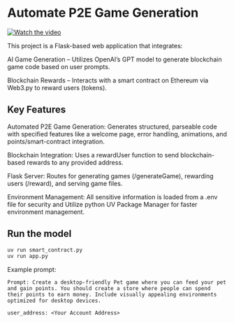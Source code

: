 # Automate P2E Game Generation

[![Watch the video](https://img.youtube.com/vi/C8SXq7PjnDk/0.jpg)](https://www.youtube.com/watch?v=C8SXq7PjnDk)

This project is a Flask-based web application that integrates:

AI Game Generation – Utilizes OpenAI’s GPT model to generate blockchain game code based on user prompts.

Blockchain Rewards – Interacts with a smart contract on Ethereum via Web3.py to reward users (tokens).

## Key Features
Automated P2E Game Generation: Generates structured, parseable code with specified features like a welcome page, error handling, animations, and points/smart-contract integration.

Blockchain Integration: Uses a rewardUser function to send blockchain-based rewards to any provided address.

Flask Server: Routes for generating games (/generateGame), rewarding users (/reward), and serving game files.

Environment Management: All sensitive information is loaded from a .env file for security and Utilize python UV Package Manager for faster environment management.

## Run the model
```bash
uv run smart_contract.py
uv run app.py
```

Example prompt:
```
Prompt: Create a desktop-friendly Pet game where you can feed your pet and gain points. You should create a store where people can spend their points to earn money. Include visually appealing environments optimized for desktop devices.

user_address: <Your Account Address>
```
